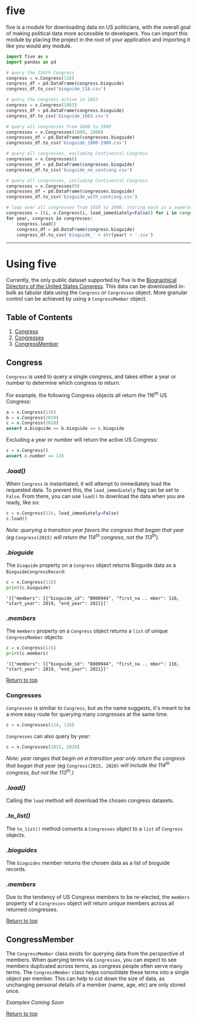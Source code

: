 
# five

five is a module for downloading data on US politicians, with the overall goal of making political data more accessible to developers. You can import this module by placing the project in the root of your application and importing it like you would any module.


``` python
import five as v
import pandas as pd

# query the 116th Congress
congress = v.Congress(116)
congress_df = pd.DataFrame(congress.bioguide)
congress_df.to_csv('bioguide_116.csv')

# query the congress active in 1863
congress = v.Congress(1863)
congress_df = pd.DataFrame(congress.bioguide)
congress_df.to_csv('bioguide_1863.csv')

# query all congresses from 1800 to 1900
congresses = v.Congresses(1800, 1900)
congresses_df = pd.DataFrame(congresses.bioguide)
congresses_df.to_csv('bioguide_1800-1900.csv')

# query all congresses, excluding Continental Congress
congresses = v.Congresses()
congresses_df = pd.DataFrame(congresses.bioguide)
congresses_df.to_csv('bioguide_no_contcong.csv')

# query all congresses, including Continental Congress
congresses = v.Congresses(0)
congresses_df = pd.DataFrame(congresses.bioguide)
congresses_df.to_csv('bioguide_with_contcong.csv')

# loop over all congresses from 1850 to 1900, storing each in a seperate file
congresses = [(i, v.Congress(i, load_immediately=False)) for i in range(1850, 1902, 2)]
for year, congress in congresses:
    congress.load()
    congress_df = pd.DataFrame(congress.bioguide)
    congress_df.to_csv('bioguide_' + str(year) + '.csv')
```

***

# Using five

Currently, the only public dataset supported by five is the [Biographical Directory of the United States Congress](http://bioguide.congress.gov/biosearch/biosearch.asp). This data can be downloaded in-bulk as tabular data using the ``Congress`` or ``Congresses`` object. More granular control can be achieved by using a ``CongressMember`` object.

## Table of Contents<a name="table-of-contents"></a>

1) [Congress](#congress)
2) [Congresses](#congresses)
3) [CongressMember](#member)

## Congress<a name="congress"></a>

``Congress`` is used to query a single congress, and takes either a year or number to determine which congress to return.

For example, the following Congress objects all return the 116<sup>th</sup> US Congress:

``` python
a = v.Congress(116)
b = v.Congress(2019)
c = v.Congress(2020)
assert a.bioguide == b.bioguide == c.bioguide
```

Excluding a year or number will return the active US Congress:

``` python
c = v.Congress()
assert c.number == 116
```

### *.load()*

When ``Congress`` is instantiated, it will attempt to immediately load the requested data. To prevent this, the ``load_immediately`` flag can be set to ``False``. From there, you can use ``load()`` to download the data when you are ready, like so:

``` python
c = v.Congress(116, load_immediately=False)
c.load()
```

*Note: querying a transition year favors the congress that began that year (eg ``Congress(2015)`` will return the 114<sup>th</sup> congress, not the 113<sup>th</sup>).*

### *.bioguide*

The ``bioguide`` property on a ``Congress`` object returns Bioguide data as a ``BioguideCongressRecord``:

``` python
c = v.Congress(116)
print(c.bioguide)
```
```
'[{"members": [{"bioguide_id": "B000944", "first_na .. mber": 116, "start_year": 2019, "end_year": 2021}]'
```

### *.members*

The ``members`` property on a ``Congress`` object returns a ``list`` of unique ``CongressMember`` objects:

``` python
c = v.Congress(116)
print(c.members)
```
```
'[{"members": [{"bioguide_id": "B000944", "first_na .. mber": 116, "start_year": 2019, "end_year": 2021}]'
```

[Return to top](#table-of-contents)

### Congresses<a name="congresses"></a>

``Congresses`` is similiar to ``Congress``, but as the name suggests, it's meant to be a more easy route for querying many congresses at the same time.

``` python
c = v.Congresses(114, 116)
```

``Congresses`` can also query by year:

``` python
c = v.Congresses(2015, 2020)
```

*Note: year ranges that begin on a transition year only return the congress that began that year* (eg ``Congress(2015, 2020)`` *will include the 114<sup>th</sup> congress, but not the 113<sup>th</sup>.)*


### *.load()*

Calling the ``load`` method will download the chosen congress datasets.

### *.to_list()*

The ``to_list()`` method converts a ``Congresses`` object to a ``list`` of ``Congress`` objects.

### *.bioguides*

The ``bioguides`` member returns the chosen data as a list of bioguide records.

### *.members*

Due to the tendency of US Congress members to be re-elected, the ``members`` property of a ``Congresses`` object will return unique members across all returned congresses.


[Return to top](#table-of-contents)

## CongressMember<a name="member"></a>

The ``CongressMember`` class exists for querying data from the perspective of members. When querying terms via ``Congresses``, you can expect to see members duplicated across terms, as congress people often serve many terms. The ``CongressMember`` class helps consolidate these terms into a single object per member. This can help to cut down the size of data, as unchanging personal details of a member (name, age, etc) are only stored once.

*Examples Coming Soon*

[Return to top](#table-of-contents)
